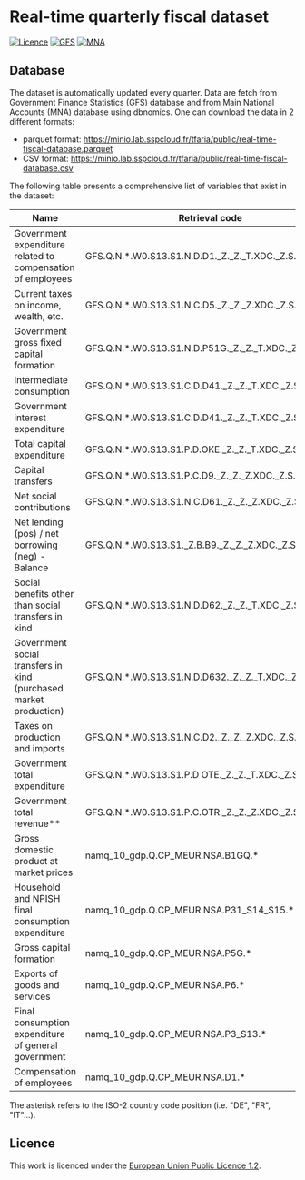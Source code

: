 # Real-time quarterly fiscal dataset

[![Licence](https://img.shields.io/badge/Licence-EUPL--1.2-001489)](https://joinup.ec.europa.eu/collection/eupl/eupl-text-eupl-12)
[![GFS](https://img.shields.io/github/actions/workflow/status/ThomasFaria/real-time-fiscal-dataset/pipeline-GFS.yaml?label=GFS
)](https://github.com/ThomasFaria/real-time-fiscal-dataset)
[![MNA](https://img.shields.io/github/actions/workflow/status/ThomasFaria/real-time-fiscal-dataset/pipeline-MNA.yaml?label=MNA&style=flat)](https://github.com/ThomasFaria/real-time-fiscal-dataset)

## Database

The dataset is automatically updated every quarter. Data are fetch from Government Finance Statistics (GFS) database and from Main National Accounts (MNA) database using dbnomics.
One can download the data in 2 different formats:

- parquet format: https://minio.lab.sspcloud.fr/tfaria/public/real-time-fiscal-database.parquet
- CSV format: https://minio.lab.sspcloud.fr/tfaria/public/real-time-fiscal-database.csv

The following table presents a comprehensive list of variables that exist in the dataset:

| Name      | Retrieval code |
| ----------- | ----------- |
|Government expenditure related to compensation of employees| GFS.Q.N.*.W0.S13.S1.N.D.D1._Z._Z._T.XDC._Z.S.V.N._T|
|Current taxes on income, wealth, etc.| GFS.Q.N.*.W0.S13.S1.N.C.D5._Z._Z._Z.XDC._Z.S.V.N._T|
|Government gross fixed capital formation | GFS.Q.N.*.W0.S13.S1.N.D.P51G._Z._Z._T.XDC._Z.S.V.N._T|
|Intermediate consumption | GFS.Q.N.*.W0.S13.S1.C.D.D41._Z._Z._T.XDC._Z.S.V.N._T|
|Government interest expenditure | GFS.Q.N.*.W0.S13.S1.C.D.D41._Z._Z._T.XDC._Z.S.V.N._T|
|Total capital expenditure| GFS.Q.N.*.W0.S13.S1.P.D.OKE._Z._Z._T.XDC._Z.S.V.N._T|
|Capital transfers | GFS.Q.N.*.W0.S13.S1.P.C.D9._Z._Z._Z.XDC._Z.S.V.N._T|
|Net social contributions  |GFS.Q.N.*.W0.S13.S1.N.C.D61._Z._Z._Z.XDC._Z.S.V.N._T|
|Net lending (pos) / net borrowing (neg) - Balance |GFS.Q.N.*.W0.S13.S1._Z.B.B9._Z._Z._Z.XDC._Z.S.V.N._T|
|Social benefits other than social transfers in kind | GFS.Q.N.*.W0.S13.S1.N.D.D62._Z._Z._T.XDC._Z.S.V.N._T|
|Government social transfers in kind (purchased market production) | GFS.Q.N.*.W0.S13.S1.N.D.D632._Z._Z._T.XDC._Z.S.V.N._T|
|Taxes on production and imports |GFS.Q.N.*.W0.S13.S1.N.C.D2._Z._Z._Z.XDC._Z.S.V.N._T|
|Government total expenditure| GFS.Q.N.*.W0.S13.S1.P.D OTE._Z._Z._T.XDC._Z.S.V.N._T|
|Government total revenue** |GFS.Q.N.*.W0.S13.S1.P.C.OTR._Z._Z._Z.XDC._Z.S.V.N._T|
|Gross domestic product at market prices| namq_10_gdp.Q.CP_MEUR.NSA.B1GQ.*|
|Household and NPISH final consumption expenditure | namq_10_gdp.Q.CP_MEUR.NSA.P31_S14_S15.*|
|Gross capital formation | namq_10_gdp.Q.CP_MEUR.NSA.P5G.*|
|Exports of goods and services | namq_10_gdp.Q.CP_MEUR.NSA.P6.*|
|Final consumption expenditure of general government| namq_10_gdp.Q.CP_MEUR.NSA.P3_S13.*|
|Compensation of employees| namq_10_gdp.Q.CP_MEUR.NSA.D1.*|

The asterisk refers to the ISO-2 country code position (i.e. "DE", "FR", "IT"...).

## Licence

This work is licenced under the [European Union Public Licence 1.2](https://joinup.ec.europa.eu/collection/eupl/eupl-text-eupl-12).
